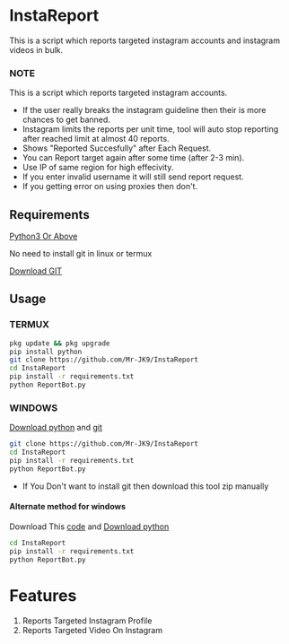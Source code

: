 # InstaReport
This is a script which reports targeted instagram accounts and instagram videos in bulk.



### NOTE
This is a script which reports targeted instagram accounts. 

- If the user really breaks the instagram guideline then their is more chances to get banned. 
- Instagram limits the reports per unit time, tool will auto stop reporting after reached limit at almost 40 reports. 
- Shows "Reported Succesfully" after Each Request.
- You can Report target again after some time (after 2-3 min). 
- Use IP of same region for high effecivity. 
- If you enter invalid username it will still send report request. 
- If you getting error on using proxies then don't. 



## Requirements
[Python3 Or Above](https://www.python.org/downloads/)

No need to install git in linux or termux

[Download GIT](https://git-scm.com/downloads)

## Usage 

### TERMUX 
```bash
pkg update && pkg upgrade
pip install python
git clone https://github.com/Mr-JK9/InstaReport
cd InstaReport
pip install -r requirements.txt
python ReportBot.py
```

### WINDOWS
[Download python](https://www.python.org/downloads/) and [git](https://git-scm.com/downloads)
```bash
git clone https://github.com/Mr-JK9/InstaReport 
cd InstaReport
pip install -r requirements.txt
python ReportBot.py
```
- If You Don't want to install git then download this tool zip manually

#### Alternate method for windows
Download This [code](https://github.com/Mr-JK9/InstaReport/archive/master.zip) and [Download python](https://www.python.org/downloads/)
```bash
cd InstaReport
pip install -r requirements.txt
python ReportBot.py
```


# Features 
1. Reports Targeted Instagram Profile
2. Reports Targeted Video On Instagram


